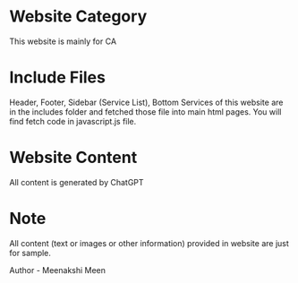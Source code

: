 # Website Category
This website is mainly for CA


# Include Files
Header, Footer, Sidebar (Service List), Bottom Services of this website are in the includes folder and fetched those file into main html pages.
You will find fetch code in javascript.js file.

# Website Content
All content is generated by ChatGPT

# Note
All content (text or images or other information) provided in website are just for sample.

Author - Meenakshi Meen